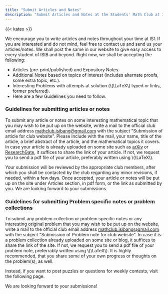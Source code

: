 ```yaml
---
title: "Submit Articles and Notes"
description: "Submit Articles and Notes at the Students' Math Club at Indian Statistical Institute, Bangalore."
---
```


{{< katex >}}

We encourage you to write articles and notes throughout your time at ISI. If you are interested and do not mind, feel free to contact us and send us your articles/notes. We shall post the same in our website to give easy access to every student of ISIB and beyond. Right now, we shall be accepting the following:

- Articles (pre-print/published) and Expository Notes.
- Additional Notes based on topics of interest (includes alternate proofs, some extra topic, etc.).
- Interesting Problems with attempts at solution (\\(\LaTeX\\) typed or links, former preferred).
- Here are a few Guidelines you need to follow.

### Guidelines for submitting articles or notes

To submit any article or notes on some interesting mathematical topic that you may wish to be put up on the website, write a mail to the official club email address <mathclub.isibang@gmail.com> with the subject "Submission of article for club website". Please include with the mail, your name, title of the article, a brief abstract of the article, and the mathematical topics it covers. In case your article is already uploaded on some site such as [arXiv](https://arxiv.org) or [ResearchGate](https://www.researchgate.net), it suffices to share the link of your article. If not, we request you to send a pdf file of your article, preferably written using \\(\LaTeX\\).

Your submission will be reviewed by the appropriate club members, after which you shall be contacted by the club regarding any minor revisions, if needed, within a few days. Once accepted, your article or notes will be put up on the site under Articles section, in pdf form, or the link as submitted by you. We are looking forward to your submissions

### Guidelines for submitting Problem specific notes or problem collections

To submit any problem collection or problem specific notes or any interesting original problem that you may wish to be put up on the website, write a mail to the official club email address mathclub.isibang@gmail.com with the subject "Submission of Problem note for club website". In case it is a problem collection already uploaded on some site or blog, it suffices to share the link of the site. If not, we request you to send a pdf file of your problem note, preferrably written using \\(\LaTeX\\). It is highly recommended, that you share some of your own progress or thoughts on the problem(s), as well.

Instead, if you want to post puzzles or questions for weekly contests, visit the following page.

We are looking forward to your submissions!
